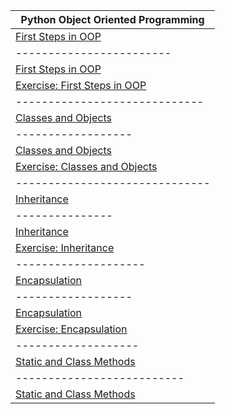 | Python Object Oriented Programming  | 
| ---------------- |
| <a href="1.First Steps in OOP">First Steps in OOP</a>     | 
| ------------------------ |
| <a href="1.First Steps in OOP/First Steps in OOP - Lab">First Steps in OOP</a>     |
| <a href="1.First Steps in OOP/First Steps in OOP - Exercise">Exercise: First Steps in OOP</a> |
| ----------------------------- |
| <a href="2.Classes and Objects">Classes and Objects</a> |
| ------------------ |
| <a href="2.Classes and Objects/Classes and Objects - Lab">Classes and Objects</a> |
| <a href="2.Classes and Objects/Classes and Objects - Exercise">Exercise: Classes and Objects</a> |
| ------------------------------ |
| <a href="3.Inheritance">Inheritance</a> |
| --------------- |
| <a href="3.Inheritance/Inheritance - Lab">Inheritance</a> |
| <a href="3.Inheritance/Inheritance - Exercise">Exercise: Inheritance</a> |
| -------------------- |
| <a href="4.Encapsulation">Encapsulation</a> |
| ------------------ |
| <a href="4.Encapsulation/Encapsulation - Lab">Encapsulation</a> |
| <a href="4.Encapsulation/Encapsulation - Exercise">Exercise: Encapsulation</a> |
| ------------------- |
| <a href="5.Static and Class Methods">Static and Class Methods</a> |
| -------------------------- |
| <a href="5.Static and Class Methods/Static and Class Methods - Lab">Static and Class Methods</a> |

